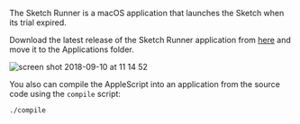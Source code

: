 The Sketch Runner is a macOS application that launches the Sketch when its trial expired.

Download the latest release of the Sketch Runner application from [here](https://github.com/AlexeySemigradsky/SketchRunner/releases) and move it to the Applications folder.

![screen shot 2018-09-10 at 11 14 52](https://user-images.githubusercontent.com/4836709/45285046-cb3e3a00-b4ea-11e8-8b73-ed978b1237c1.png)

You also can compile the AppleScript into an application from the source code using the `compile` script:

```bash
./compile
````
